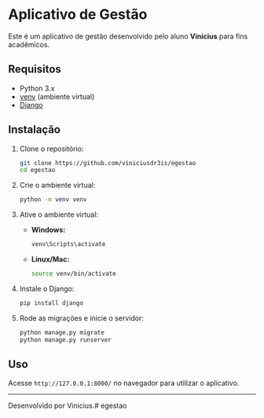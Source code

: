 # Aplicativo de Gestão

Este é um aplicativo de gestão desenvolvido pelo aluno **Vinicius** para fins acadêmicos.

## Requisitos

- Python 3.x
- [venv](https://docs.python.org/3/library/venv.html) (ambiente virtual)
- [Django](https://www.djangoproject.com/)

## Instalação

1. Clone o repositório:
    ```bash
    git clone https://github.com/viniciusdr3is/egestao
    cd egestao
    ```

2. Crie o ambiente virtual:
    ```bash
    python -m venv venv
    ```

3. Ative o ambiente virtual:

    - **Windows:**
      ```bash
      venv\Scripts\activate
      ```
    - **Linux/Mac:**
      ```bash
      source venv/bin/activate
      ```

4. Instale o Django:
    ```bash
    pip install django
    ```

5. Rode as migrações e inicie o servidor:
    ```bash
    python manage.py migrate
    python manage.py runserver
    ```

## Uso

Acesse `http://127.0.0.1:8000/` no navegador para utilizar o aplicativo.

---
Desenvolvido por Vinicius.# egestao
